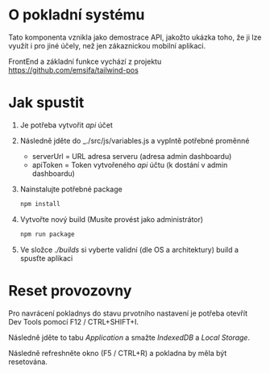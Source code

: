 # O pokladní systému
Tato komponenta vznikla jako demostrace API, jakožto ukázka toho, že ji lze využít i pro jiné účely, než jen zákaznickou mobilní aplikaci. 

FrontEnd a základní funkce vychází z projektu https://github.com/emsifa/tailwind-pos

# Jak spustit
1. Je potřeba vytvořit _api_ účet

2. Následně jděte do _./src/js/variables.js a vyplntě potřebné proměnné
    - serverUrl = URL adresa serveru (adresa admin dashboardu)
    - apiToken = Token vytvořeného _api_ účtu (k dostání v admin dashboardu)

3. Nainstalujte potřebné package
    ```bash
    npm install
    ```

4. Vytvořte nový build (Musíte provést jako administrátor)
    ```bash
    npm run package
    ```

5. Ve složce _./builds_ si vyberte validní (dle OS a architektury) build a spusťte aplikaci



# Reset provozovny
Pro navrácení pokladnys do stavu prvotního nastavení je potřeba otevřít Dev Tools pomocí F12 / CTRL+SHIFT+I.

Následně jděte to tabu _Application_ a smažte _IndexedDB_ a _Local Storage_.

Následně refreshněte okno (F5 / CTRL+R) a pokladna by měla být resetována.